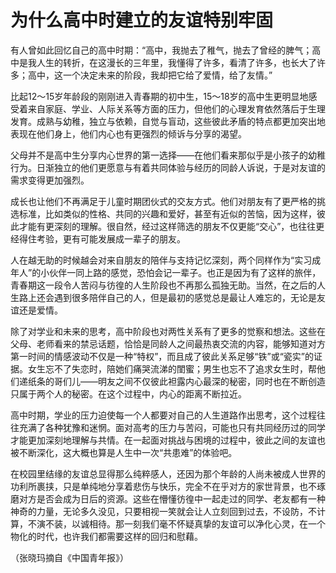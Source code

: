 # 为什么高中时建立的友谊特别牢固

有人曾如此回忆自己的高中时期：“高中，我抛去了稚气，抛去了曾经的脾气；高中是我人生的转折，在这漫长的三年里，我懂得了许多，看清了许多，也长大了许多；高中，这一个决定未来的阶段，我却把它给了爱情，给了友情。” 

比起12～15岁年龄段的刚刚进入青春期的初中生，15～18岁的高中生更明显地感受着来自家庭、学业、人际关系等方面的压力，但他们的心理发育依然落后于生理发育。成熟与幼稚，独立与依赖，自觉与盲动，这些彼此矛盾的特点都更加突出地表现在他们身上，他们内心也有更强烈的倾诉与分享的渴望。 

父母并不是高中生分享内心世界的第一选择——在他们看来那似乎是小孩子的幼稚行为。日渐独立的他们更愿意与有着共同体验与经历的同龄人诉说，于是对友谊的需求变得更加强烈。 

成长也让他们不再满足于儿童时期团伙式的交友方式。他们对朋友有了更严格的挑选标准，比如类似的性格、共同的兴趣和爱好，甚至有近似的苦恼，因为这样，彼此才能有更深刻的理解。很自然，经过这样筛选的朋友不仅更能“交心”，也往往更经得住考验，更有可能发展成一辈子的朋友。 

人在越无助的时候越会对来自朋友的陪伴与支持记忆深刻，两个同样作为“实习成年人”的小伙伴一同上路的感觉，恐怕会记一辈子。也正是因为有了这样的旅伴，青春期这一段令人苦闷与彷徨的人生阶段也不再那么孤独无助。当然，在之后的人生路上还会遇到很多陪伴自己的人，但是最初的感觉总是最让人难忘的，无论是友谊还是爱情。 

除了对学业和未来的思考，高中阶段也对两性关系有了更多的觉察和想法。这些在父母、老师看来的禁忌话题，恰恰是同龄人之间最热衷交流的内容，能够知道对方第一时间的情感波动不仅是一种“特权”，而且成了彼此关系足够“铁”或“瓷实”的证据。女生忘不了失恋时，陪她们痛哭流涕的閨蜜；男生也忘不了追求女生时，帮他们递纸条的哥们儿——明友之间不仅彼此袒露内心最深的秘密，同时也在不断创造只属于两个人的秘密。在这个过程中，内心的距离不断拉近。 

高中时期，学业的压力迫使每一个人都要对自己的人生道路作出思考，这个过程往往充满了各种犹豫和迷惘。面对高考的压力与苦闷，可能也只有共同经历过的同学才能更加深刻地理解与共情。在一起面对挑战与困境的过程中，彼此之间的友谊也被不断深化，这大概也算是人生中一次“共患难”的体验吧。 

在校园里结缘的友谊总显得那么纯粹感人，还因为那个年龄的人尚未被成人世界的功利所裹挟，只是单纯地分享着悲伤与快乐，完全不在乎对方的家世背景，也不琢磨对方是否会成为日后的资源。这些在懵懂彷徨中一起走过的同学、老友都有一种神奇的力量，无论多久没见，只要相视一笑就会让人立刻回到过去，不设防，不计算，不演不装，以诚相待。那一刻我们毫不怀疑真挚的友谊可以净化心灵，在一个物化的时代，也许我们都需要这样的回归和慰藉。 

（张晓玛摘自《中国青年报》）